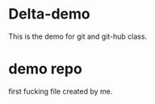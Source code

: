 # Delta-demo
This is the demo for git and git-hub class.

# demo repo
first fucking file created by me.